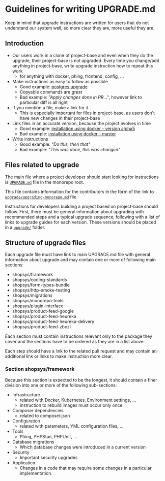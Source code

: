 # Guidelines for writing UPGRADE.md

Keep in mind that upgrade instructions are written for users that do not understand our system well, so more clear they are, more useful they are.

## Introduction

* Our users work in a clone of project-base and even when they do the upgrade, their project-base is not upgraded.
  Every time you change/add anything in project-base, write upgrade instruction how to repeat this work
    * for anything with docker, phing, frontend, config, ...
* Make instructions as easy to follow as possible
    * Good example: [postgres upgrade](https://github.com/shopsys/shopsys/blob/master/UPGRADE.md#postgresql-upgrade)
    * Copyable commands are great
    * Bad example: *"Apply changes done in PR..."*, however link to particular diff is all right
* If you mention a file, make a link for it
    * This is especially important for files in project-base, as users don't have new changes in their project-base
* Link files in an accurate version, because the project evolves in time
    * Good example: [installation using docker - version alpha5](https://github.com/shopsys/shopsys/blob/v7.0.0-alpha5/docs/installation/installation-using-docker-application-setup.md)
    * Bad example: [installation using docker - master](https://github.com/shopsys/shopsys/blob/master/docs/installation/installation-using-docker-application-setup.md)
* Write instructions
    * Good example: *"Do this, then that"*
    * Bad example: *"This was done, this was changed"*

## Files related to upgrade

The main file where a project developer should start looking for instructions is [`UPGRADE.md`](https://github.com/shopsys/shopsys/blob/master/UPGRADE.md) file in the monorepo root.

This file contains information for the contributors in the form of the link to [`upgrade/upgrading-monorepo.md`](https://github.com/shopsys/shopsys/blob/master/upgrade/upgrading-monorepo.md) file.

Instructions for developers building a project based on project-base should follow.
First, there must be general information about upgrading with recommended steps and a typical upgrade sequence,
following with a list of links to upgrade guides for each version.
These versions should be placed in a [`upgrade/`](https://github.com/shopsys/shopsys/tree/master/upgrade/) folder.

## Structure of upgrade files

Each upgrade file must have link to main UPGRADE.md file with general information about upgrade and may contain one or more of following main sections:

* shopsys/framework
* shopsys/coding-standards
* shopsys/form-types-bundle
* shopsys/http-smoke-testing
* shopsys/migrations
* shopsys/monorepo-tools
* shopsys/plugin-interface
* shopsys/product-feed-google
* shopsys/product-feed-heureka
* shopsys/product-feed-heureka-delivery
* shopsys/product-feed-zbozi

Each section must contain instructions relevant only to the package they cover and the sections have to be ordered as they are in a list above.

Each step should have a link to the related pull request and may contain an additional link or links to make instruction more clear.

### Section shopsys/framework

Because this section is expected to be the longest, it should contain a finer division into one or more of the following sub-sections:

* Infrastructure
    * related with Docker, Kubernetes, Environment settings, ...
    * instruction to rebuild images must occur only once
* Composer dependencies
    * related to composer.json
* Configuration
    * related with parameters, YML configuration files, ...
* Tools
    * Phing, PHPStan, PHPUnit, ...
* Database migrations
    * Which database changes were introduced in a current version
* Security
    * Important security upgrades
* Application
    * Changes in a code that may require some changes in a particular implementation.
